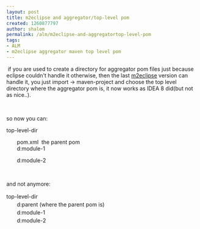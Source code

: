 ```yaml
---
layout: post
title: m2eclipse and aggregator/top-level pom
created: 1260877797
author: shalom
permalink: /alm/m2eclipse-and-aggregatortop-level-pom
tags:
- ALM
- m2eclipse aggregator maven top level pom
---
```

<p>&nbsp;if you are used to create a directory for aggregator pom files just because eclipse couldn't handle it otherwise, then the last&nbsp;<a href="http://m2eclipse.sonatype.org/index.html">m2eclipse</a> version can handle it, you just import -&gt; maven-project and choose the top level directory where the aggregator pom is, it now works as IDEA 8 did(but not as nice..).</p>
<p>&nbsp;</p>
<p>so now you can:</p>
<p>top-level-dir</p>
<p>&nbsp;&nbsp; &nbsp; &nbsp; pom.xml &nbsp;the parent pom<br />
&nbsp;&nbsp; &nbsp; &nbsp; d:module-1</p>
<p>&nbsp;&nbsp; &nbsp; &nbsp; d:module-2</p>
<p>&nbsp;</p>
<p>and not anymore:</p>
<p><span class="Apple-style-span" style="line-height: 19px; font-size: 12px; "> </span></p>
<p style="margin-top: 0px; margin-right: 0px; margin-bottom: 0px; margin-left: 0px; padding-top: 0px; padding-right: 0px; padding-bottom: 0px; padding-left: 0px; font-size: 14px; font-weight: normal; line-height: 21px; ">top-level-dir</p>
<p style="margin-top: 0px; margin-right: 0px; margin-bottom: 0px; margin-left: 0px; padding-top: 0px; padding-right: 0px; padding-bottom: 0px; padding-left: 0px; font-size: 14px; font-weight: normal; line-height: 21px; ">&nbsp;&nbsp; &nbsp; &nbsp; d:parent (where the parent pom is)<br />
&nbsp;&nbsp; &nbsp; &nbsp; d:module-1</p>
<p style="margin-top: 0px; margin-right: 0px; margin-bottom: 0px; margin-left: 0px; padding-top: 0px; padding-right: 0px; padding-bottom: 0px; padding-left: 0px; font-size: 14px; font-weight: normal; line-height: 21px; ">&nbsp;&nbsp; &nbsp; &nbsp; d:module-2</p>
<p>&nbsp;</p>
